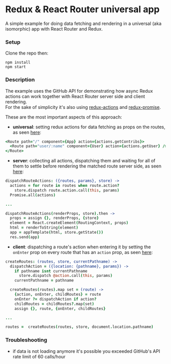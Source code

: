# Redux & React Router universal app

A simple example for doing data fetching and rendering in a universal
(aka isomorphic) app with React Router and Redux.

### Setup

Clone the repo then:

```
npm install
npm start
```

### Description

The example uses the GitHub API for demonstrating how async Redux
actions can work together with React Router server side and client
rendering.  
For the sake of simplicity it's also using
[redux-actions](https://github.com/acdlite/redux-actions) and
[redux-promise](https://github.com/acdlite/redux-promise).

These are the most important aspects of this approach:

- **universal**: setting redux actions for data fetching as props on
the routes, as seen [here](https://github.com/nickdima/redux-react-router-universal-app/blob/master/routes.cjsx):

```coffee
<Route path="/" component={App} action={actions.getContribs}>
  <Route path="user/:name" component={User} action={actions.getUser} />
</Route>
```

- **server**: collecting all actions, dispatching them and waiting
for all of them to settle before rendering the matched route server
side, as seen [here](https://github.com/nickdima/redux-react-router-universal-app/blob/master/router.cjsx):

```coffee
dispatchRouteActions: ({routes, params}, store) ->
  actions = for route in routes when route.action?
    store.dispatch route.action.call(this, params)
  Promise.all(actions)

...

dispatchRouteActions(renderProps, store).then ->
  props = assign {}, renderProps, {store}
  element = React.createElement(RoutingContext, props)
  html = renderToString(element)
  app = appTemplate(html, store.getState())
  res.send(app)
```

- **client**: dispatching a route's action when entering it by setting
the `onEnter` prop on every route that has an `action` prop, as seen [here](https://github.com/nickdima/redux-react-router-universal-app/blob/master/router.cjsx):

```coffee
createRoutes: (routes, store, currentPathname) ->
  dispatchAction = ({location: {pathname}, params}) ->
    if pathname isnt currentPathname
      store.dispatch @action.call(this, params)
    currentPathname = pathname

  createRoutes(routes).map set = (route) ->
    {action, onEnter, childRoutes} = route
    onEnter ?= dispatchAction if action?
    childRoutes = childRoutes?.map(set)
    assign {}, route, {onEnter, childRoutes}

...

routes =  createRoutes(routes, store, document.location.pathname)
```

### Troubleshooting

- if data is not loading anymore it's possible you exceeded GitHub's
API rate limit of 60 calls/hour
